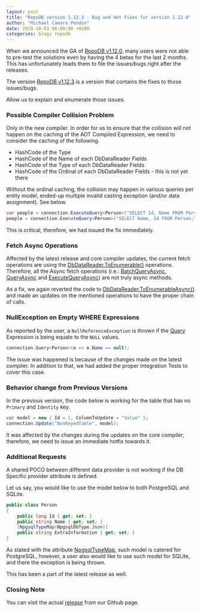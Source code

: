 ```yaml
---
layout: post
title: "RepoDB version 1.12.3 - Bug and Hot Fixes for version 1.12.0"
author: "Michael Camara Pendon"
date: 2020-10-03 06:00:00 +0200
categories: blogs repodb
---
```


When we announced the GA of [RepoDB v1.12.0](https://www.nuget.org/packages/RepoDb/1.12.0), many users were not able to pre-test the solutions even by having the 4 betas for the last 2 months. This has unfortunately leads them to file the issues/bugs right after the releases.

The version [RepoDB v1.12.3](https://www.nuget.org/packages/RepoDb/1.12.3) is a version that contains the fixes to those issues/bugs.

Allow us to explain and enumerate those issues.

### Possible Compiler Collision Problem

Only in the new compiler. In order for us to ensure that the collision will not happen on the caching of the AOT Compiled Expression, we need to consider the caching of the following.

- HashCode of the Type
- HashCode of the Name of each DbDataReader Fields
- HashCode of the Type of each DbDataReader Fields
- HashCode of the Ordinal of each DbDataReader Fields - this is not yet there

Without the ordinal caching, the collision may happen in various queries per entity model, ended-up multiple invalid casting exception (and/or data assignment). See below.

```csharp
var people = connection.ExecuteQuery<Person>("SELECT Id, Name FROM Person;");
people = connection.ExecuteQuery<Person>("SELECT Name, Id FROM Person;");
```

This is critical, therefore, we had issued the fix immediately.

### Fetch Async Operations

Affected by the latest release and core compiler updates, the current fetch operations are using the [DbDataReader.ToEnumerable()](https://github.com/mikependon/RepoDB/blob/4361bebbcb947340ad1bc614b652e69fdc628be0/RepoDb.Core/RepoDb/Reflection/DataReader.cs#L24) operations. Therefore, all the Async fetch operations (i.e.: [BatchQueryAsync](/operation/batchoperation), [QueryAsync](/operation/query) and [ExecuteQueryAsync](/operation/executequery)) are not truly async methods.


As a fix, we again reverted the code to [DbDataReader.ToEnumerableAsync()](https://github.com/mikependon/RepoDB/blob/4361bebbcb947340ad1bc614b652e69fdc628be0/RepoDb.Core/RepoDb/Reflection/DataReader.cs#L53) and made an updates on the mentioned operations to have the proper chain of calls.

### NullException on Empty WHERE Expressions

As reported by the user, a `NullReferenceException` is thrown if the [Query](/operation/query) Expression is being equate to the `NULL` values.

```csharp
connection.Query<Person>(e => e.Name == null);
```

The issue was happened is because of the changes made on the latest compiler. In addition to that, we had added the proper Integration Tests to cover this case.

### Behavior change from Previous Versions

In the previous version, the code below is working for the table that has no `Primary` and `Identity` key.

```csharp
var model = new { Id = 1, ColumnToUpdate = "Value" };
connection.Update("NonKeyedTable", model);
```

It was affected by the changes during the updates on the core compiler, therefore, we need to issue an immediate hotfix towards it.

### Additional Requests

A shared POCO between different data provider is not working if the DB Specific provider attribute is defined.

Let us say, you would like to use the model below to both PostgreSQL and SQLite.

```csharp
public class Person
{
    public long Id { get; set; }
    public string Name { get; set; }
    [NpgsqlTypeMap(NpgsqlDbType.Json)]
    public string ExtraInformation { get; set; }
}
```

As stated with the attribute [NpgsqlTypeMap](/attribute/npgsqltypemap), such model is catered for PostgreSQL, however, a user also would like to use such model for SQLite, and there the exception is being thrown.

This has been a part of the latest release as well.

### Closing Note

You can visit the actual [release](https://github.com/mikependon/RepoDB/releases/tag/v1.12.3) from our Github page.